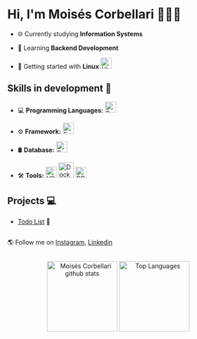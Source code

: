 # Hi, I'm Moisés Corbellari 👨🏾‍💻
- 🌐 Currently studying **Information Systems**

- 🧠 Learning **Backend Development**

- 🐧 Getting started with **Linux**
  <img src="https://skillicons.dev/icons?i=ubuntu" alt="Ubuntu" height="25"/>

## Skills in development 🚧

- 💻 **Programming Languages:**
  <img src="https://cdn.jsdelivr.net/gh/devicons/devicon@latest/icons/python/python-original.svg" alt="Python" height="25"/>

- ⚙️ **Framework:**
  <img src="https://cdn.jsdelivr.net/gh/devicons/devicon@latest/icons/fastapi/fastapi-original.svg" alt="FastApi" height="25"/>

- 🛢️ **Database:**
  <img src="https://cdn.jsdelivr.net/gh/devicons/devicon@latest/icons/postgresql/postgresql-original.svg" alt="PostgreSQL" height="25"/>

- 🛠️ **Tools:**
  <img src="https://cdn.jsdelivr.net/gh/devicons/devicon@latest/icons/vscode/vscode-original.svg" alt="VS Code" height="25"/>
  <img src="https://cdn.jsdelivr.net/gh/devicons/devicon@latest/icons/docker/docker-original.svg" alt="Docker" height="35"/>
  <img src="https://cdn.jsdelivr.net/gh/devicons/devicon@latest/icons/dbeaver/dbeaver-original.svg" alt="DBeaver" height="25"/>

## Projects 💻
- [Todo List](https://github.com/MoisesCorbellari/Todo_List) 📝

##
🌎 Follow me on [Instagram], [Linkedin]

##
<div align="center">
  <img height="160em" src="https://github-readme-stats.vercel.app/api?username=MoisesCorbellari&theme=omni&show_icons=true&count_private=true&hide_border=false&include_all_commits=true" alt="Moisés Corbellari github stats"/>
  <img height="160em" src="https://github-readme-stats.vercel.app/api/top-langs/?username=MoisesCorbellari&layout=compact&hide_border=false&title_color=ff79c6&text_color=ff79c6&bg_color=282a36" alt="Top Languages"/>
</div>

[Instagram]: https://www.instagram.com/moises_corbellari/
[Linkedin]: https://www.linkedin.com/in/moises-corbellari-5187231b3/
